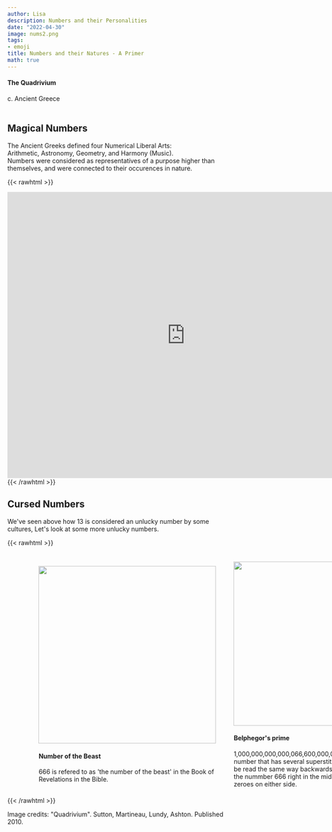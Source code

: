 ```yaml
---
author: Lisa
description: Numbers and their Personalities
date: "2022-04-30"
image: nums2.png 
tags:
- emoji
title: Numbers and their Natures - A Primer
math: true
---
```


#### The Quadrivium
c. Ancient Greece  
&nbsp;


## Magical Numbers

The Ancient Greeks defined four Numerical Liberal Arts:   
Arithmetic, Astronomy, Geometry, and Harmony (Music).   
Numbers were considered as representatives of a purpose higher than themselves, and were connected to their occurences in nature.

{{< rawhtml >}}
<div class="center">
<div
style="
    width: 100%;
    height: 3.5rem;
    z-index:2;
    background: var(--bg);
    color: var(--bg);
    position: relative;"
></div>
<div style="margin-top:-3.5rem;z-index:1;position: relative;">
<iframe 
        src="https://editor.p5js.org/lisa-pinto/full/5mNzcssyl"
        style="border-style: none;width: 800px; height: 645px"
        >
</iframe>
</div>
</div>
{{< /rawhtml >}}

## Cursed Numbers

We've seen above how 13 is considered an unlucky number by some cultures, Let's look at some more unlucky numbers.

{{< rawhtml >}}
<div style="display: flex; width:50%;padding-left:10%;align-items: center; ">
<div style="padding:20px">
<img src="/images/666.jpg" style="width:400px;">
<h4>Number of the Beast</h4>
666 is refered to as 'the number of the beast' in the Book of Revelations in the Bible. 
</div> 
<div style="padding:20px">
<img src="/images/belphegor.jpg" style="width:370px; ">
<h4>Belphegor's prime</h4>
1,000,000,000,000,066,600,000,000,000,001 is a number that has several superstitious properties: It can be read the same way backwards and forwards, It has the nummber 666 right in the middle, and it has 13 zeroes on either side.
</div>
</div>
{{< /rawhtml >}}

Image credits: "Quadrivium". Sutton, Martineau, Lundy, Ashton. Published 2010.
